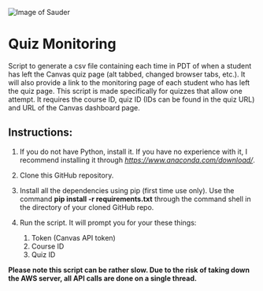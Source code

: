 ![Image of Sauder](http://www.hec.ca/en/executive-education/news/2018/logo-UBC-Sauder.jpg)

# Quiz Monitoring
Script to generate a csv file containing each time in PDT of when a student has left the Canvas quiz page (alt tabbed, changed browser tabs, etc.). It will also provide a link to the monitoring page of each student who has left the quiz page. This script is made specifically for quizzes that allow one attempt. It requires the course ID, quiz ID (IDs can be found in the quiz URL) and URL of the Canvas dashboard page.

## Instructions:
1. If you do not have Python, install it. If you have no experience with it, I recommend installing it through *https://www.anaconda.com/download/*.

2. Clone this GitHub repository.

3. Install all the dependencies using pip (first time use only). Use the command **pip install -r requirements.txt** through the command shell in the directory of your cloned GitHub repo.

4. Run the script. It will prompt you for your these things:
   1. Token (Canvas API token)
   2. Course ID
   3. Quiz ID

**Please note this script can be rather slow. Due to the risk of taking down the AWS server, all API calls are done on a single thread.**
